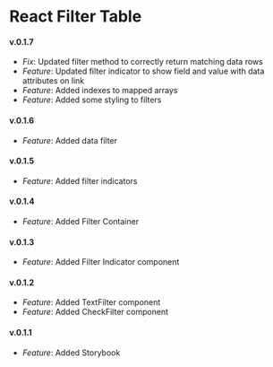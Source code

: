 # React Filter Table

#### v.0.1.7
* *Fix*: Updated filter method to correctly return matching data rows
* *Feature*: Updated filter indicator to show field and value with data attributes on link
* *Feature*: Added indexes to mapped arrays
* *Feature*: Added some styling to filters

#### v.0.1.6
* *Feature*: Added data filter

#### v.0.1.5
* *Feature*: Added filter indicators

#### v.0.1.4
* *Feature*: Added Filter Container

#### v.0.1.3
* *Feature*: Added Filter Indicator component

#### v.0.1.2
* *Feature*: Added TextFilter component
* *Feature*: Added CheckFilter component

#### v.0.1.1
* *Feature*: Added Storybook

